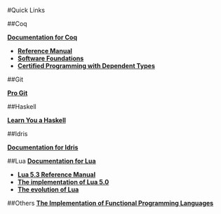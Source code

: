 #Quick Links

##Coq

[**Documentation for Coq**](https://coq.inria.fr/documentation)
  * [**Reference Manual**](https://coq.inria.fr/distrib/current/refman/)
  * [**Software Foundations**](http://www.cis.upenn.edu/~bcpierce/sf/current/index.html)
  * [**Certified Programming with Dependent Types**](http://adam.chlipala.net/cpdt/)

##Git

[**Pro Git**](http://git-scm.com/book/en/v2)

##Haskell

[**Learn You a Haskell**](http://learnyouahaskell.com/chapters)

##Idris

[**Documentation for Idris**](http://www.idris-lang.org/documentation/)

##Lua
[**Documentation for Lua**](http://www.lua.org/docs.html)
  * [**Lua 5.3 Reference Manual**](http://www.lua.org/manual/5.3/)
  * [**The implementation of Lua 5.0**](http://www.lua.org/doc/jucs05.pdf)
  * [**The evolution of Lua**](http://www.lua.org/doc/hopl.pdf)

##Others
[**The Implementation of Functional Programming Languages**](http://research.microsoft.com/en-us/um/people/simonpj/papers/slpj-book-1987/)
